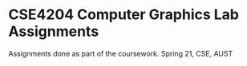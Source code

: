 # CSE4204 Computer Graphics Lab Assignments
Assignments done as part of the coursework. 
Spring 21, CSE, AUST 
